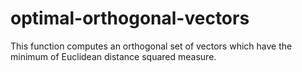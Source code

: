 # optimal-orthogonal-vectors
This function computes an orthogonal set of vectors which have the minimum of Euclidean distance squared measure.
